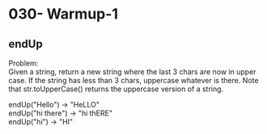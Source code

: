 030- Warmup-1 
============
 
endUp
-------


Problem:  
Given a string, return a new string where the last 3 chars are now in upper case. If the string has less than 3 chars, uppercase whatever is there. Note that str.toUpperCase() returns the uppercase version of a string. 
>
endUp("Hello") → "HeLLO"  
endUp("hi there") → "hi thERE"  
endUp("hi") → "HI"  